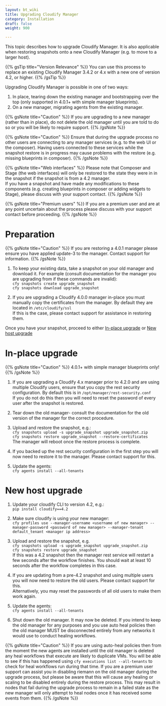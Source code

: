 ```yaml
---
layout: bt_wiki
title: Upgrading Cloudify Manager
category: Installation
draft: false
weight: 900

---
```


This topic describes how to upgrade Cloudify Manager.
It is also applicable when restoring snapshots onto a new Cloudify Manager (e.g. to move to a larger host).

{{% gsTip title="Version Relevance" %}}
You can use this process to replace an existing Cloudify Manager 3.4.2 or 4.x with a new one of version 4.2, or higher.
{{% /gsTip %}}

Upgrading Cloudify Manager is possible in one of two ways:<br>
1. In place, tearing down the existing manager and bootstrapping over the top (only supported in 4.0.1+ with simple manager blueprints).<br>
2. On a new manager, migrating agents from the existing manager.<br>

{{% gsNote title="Caution" %}}
If you are upgrading to a new manager (rather than in place), do not delete the old manager until you are told to do so or you will be likely to require support.
{{% /gsNote %}}

{{% gsNote title="Caution" %}}
Ensure that during the upgrade process no other users are connecting to any manager services (e.g. to the web UI or the composer).
Having users connected to these services while the snapshot restore is in progress may cause problems with the restore (e.g. missing blueprints in composer).
{{% /gsNote %}}

{{% gsNote title="Web interfaces" %}}
Please note that Composer and Stage (the web interfaces) will only be restored to the state they were in in the snapshot if the snapshot is from a 4.2 manager.<br>
If you have a snapshot and have made any modifications to these components (e.g. creating blueprints in composer or adding widgets to Stage), please discuss with your support contact.
{{% /gsNote %}}

{{% gsNote title="Premium users" %}}
If you are a premium user and are at any point uncertain about the process please discuss with your support contact before proceeding.
{{% /gsNote %}}

# Preparation

{{% gsNote title="Caution" %}}
If you are restoring a 4.0.1 manager please ensure you have applied update-3 to the manager. Contact support for information.
{{% /gsNote %}}

1. To keep your existing data, take a snapshot on your old manager and download it. For example (consult documentation for the manager you are upgrading from if these commands are invalid):<br>
    ```cfy snapshots create upgrade_snapshot```<br>
    ```cfy snapshots download upgrade_snapshot```<br>

2. If you are upgrading a Cloudify 4.0.0 manager in-place you must manually copy the certificates from the manager. By default they are located in `/etc/cloudify/ssl`<br>
   If this is the case, please contact support for assistance in restoring them.


Once you have your snapshot, proceed to either [In-place upgrade](#in-place-upgrade) or [New host upgrade](#new-host-upgrade)

# In-place upgrade

{{% gsNote title="Caution" %}}
4.0.1+ with simple manager blueprints only!
{{% /gsNote %}}

1. If you are upgrading a Cloudify 4.x manager prior to 4.2.0 and are using multiple Cloudify users, ensure that you copy the rest security configuration. By default this is in `/opt/manager/rest-security.conf`<br>
   If you do not do this then you will need to reset the password of every user after the snapshot is restored.

2. Tear down the old manager- consult the documentation for the old version of the manager for the correct procedure.

3. Upload and restore the snapshot, e.g.:<br>
  ```cfy snapshots upload -s upgrade_snapshot upgrade_snapshot.zip```<br>
  ```cfy snapshots restore upgrade_snapshot --restore-certificates```<br>
  The manager will reboot once the restore process is complete.

4. If you backed up the rest security configuration in the first step you will now need to restore it to the manager. Please contact support for this.

5. Update the agents:<br>
  ```cfy agents install --all-tenants```

# New host upgrade

1. Update your cloudify CLI to version 4.2, e.g.:<br>
   ```pip install cloudify==4.2```

2. Make sure cloudify is using your new manager:<br>
  ```cfy profiles use --manager-username <username of new manager> --manager-password <password of new manager> --manager-tenant default_tenant <manager ip address>```

3. Upload and restore the snapshot, e.g.<br>
  ```cfy snapshots upload -s upgrade_snapshot upgrade_snapshot.zip```<br>
  ```cfy snapshots restore upgrade_snapshot```<br>
  If this was a 4.2 snapshot then the manager rest service will restart a few seconds after the workflow finishes. You should wait at least 10 seconds after the workflow completes in this case.

4. If you are updating from a pre-4.2 snapshot and using multiple users you will now need to restore the old users. Please contact support for this.<br>
   Alternatively, you may reset the passwords of all old users to make them work again.

5. Update the agents:<br>
  ```cfy agents install --all-tenants```

6. Shut down the old manager. It may now be deleted. If you intend to keep the old manager for any purposes and you use auto heal policies then the old manager MUST be disconnected entirely from any networks it would use to conduct healing workflows.

{{% gsNote title="Caution" %}}
If you are using auto-heal policies then from the moment the new agents are installed until the old manager is deleted any heal workflows that execute are likely to duplicate VMs.
You will be able to see if this has happened using ```cfy executions list --all-tenants``` to check for heal workflows run during that time.
If you are a premium user support can assist you in disabling riemann on the old manager during the upgrade process, but please be aware that this will cause any healing or scaling to be disabled entirely during the restore process. This may result in nodes that fail during the upgrade process to remain in a failed state  as the new manager will only attempt to heal nodes once it has received some events from them.
{{% /gsNote %}}